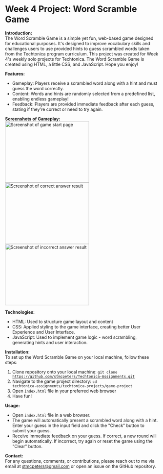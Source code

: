 # Week 4 Project: Word Scramble Game
<strong>Introduction:</strong> <br>
The Word Scramble Game is a simple yet fun, web-based game designed for educational purposes. 
It's designed to improve vocabulary skills and challenges users to use provided hints to guess scrambled words taken from the Techtonica program curriculum. 
This project was created for Week 4's weekly solo projects for Techtonica. 
The Word Scramble Game is created using HTML, a little CSS, and JavaScript. 
Hope you enjoy!

<strong>Features:</strong> <br>
- Gameplay: Players receive a scrambled word along with a hint and must guess the word correctly.
- Content: Words and hints are randomly selected from a predefined list, enabling endless gameplay!
- Feedback: Players are provided immediate feedback after each guess, stating if they're correct or need to try again.

<strong>Screenshots of Gameplay:</strong> <br>
<img width="275" height="200" alt="Screenshot of game start page" src="https://github.com/user-attachments/assets/7cab6b4d-d681-4966-85a7-218d9be7a5d6">
<img width="275" height="200" alt="Screenshot of correct answer result" src="https://github.com/user-attachments/assets/d0484336-b176-44a9-9cbf-2a3ce6dd3653">
<img width="275" height="200" alt="Screenshot of incorrect answer result" src="https://github.com/user-attachments/assets/9e1a0658-4b35-4705-bd7e-f7720f11d203">


<strong>Technologies:</strong> <br>
- HTML: Used to structure game layout and content
- CSS: Applied styling to the game interface, creating better User Experience and User Interface.
- JavaScript: Used to implement game logic - word scrambling, generating hints and user interaction.

<strong>Installation:</strong> <br>
To set up the Word Scramble Game on your local machine, follow these steps:
1. Clone repository onto your local machine: <code>git clone https://github.com/stmcpeters/Techtonica-Assignments.git</code>
2. Navigate to the game project directory: <code>cd techtonica-assignments/techtonica-projects/game-project</code>
3. Open <code>index.html</code> file in your preferred web browser
4. Have fun!

<strong>Usage:</strong> <br> 
- Open <code>index.html</code> file in a web browser.
- The game will automatically present a scrambled word along with a hint. Enter your guess in the input field and click the "Check" button to submit your guess.
- Receive immediate feedback on your guess. If correct, a new round will begin automatically. If incorrect, try again or reset the game using the "Clear" button.

<strong>Contact:</strong> <br>
For any questions, comments, or contributions, please reach out to me via email at stmcpeters@gmail.com or open an issue on the GitHub repository.
